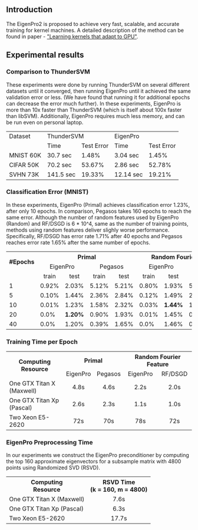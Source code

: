 ## Introduction
The EigenPro2 is proposed to achieve very fast, scalable, and accurate training for kernel machines.
A detailed description of the method can be found in paper -
["Learning kernels that adapt to GPU"](https://arxiv.org/abs/1806.06144).


## Experimental results

### Comparison to ThunderSVM
These experiments were done by running ThunderSVM on several different datasets until it converged, then running EigenPro until it achieved the same validation error or less. (We have found that running it for additional epochs can decrease the error much further). In these experiments, EigenPro is more than 10x faster than ThunderSVM (which is itself about 100x faster than libSVM). Additionally, EigenPro requires much less memory, and can be run even on personal laptop.

<table>
  <tr>
    <td>Dataset</td>
    <td colspan="2">ThunderSVM</td>
    <td colspan="2">EigenPro</td>
  </tr>
  <tr>
    <td></td>
    <td>Time</td>
    <td>Test Error</td>
    <td>Time</td>
    <td>Test Error</td>
  </tr>
  <tr>
    <td>MNIST 60K</td>
    <td>30.7 sec</td>
    <td>1.48%</td>
    <td>3.04 sec</td>
    <td>1.45%</td>
  </tr>
  <tr>
    <td>CIFAR 50K</td>
    <td>70.2 sec</td>
    <td>53.67%</td>
    <td>2.86 sec</td>
    <td>52.78%</td>
  </tr>
  <tr>
    <td>SVHN 73K</td>
    <td>141.5 sec</td>
    <td>19.33%</td>
    <td>12.14 sec</td>
    <td>19.21%</td>
  </tr>
</table>

### Classification Error (MNIST)
In these experiments, EigenPro (Primal) achieves classification error 1.23%, after only 10 epochs. In comparison, Pegasos takes 160 epochs to reach the same error. Although the number of random features used by EigenPro (Random) and RF/DSGD is 6 * 10^4, same as the number of training points, methods using random features deliver slighly worse performance. Specifically, RF/DSGD has error rate 1.71% after 40 epochs and Pegasos reaches error rate 1.65% after the same number of epochs.

<table>
  <tr>
    <th rowspan="2">#Epochs</th>
    <th colspan="4">Primal</th>
    <th colspan="4">Random Fourier Feature</th>
  </tr>
  <tr>
    <td align="center" colspan="2">EigenPro</td>
    <td align="center" colspan="2">Pegasos</td>
    <td align="center" colspan="2">EigenPro</td>
    <td align="center" colspan="2">RF/DSGD</td>
  </tr>
  <tr>
    <td></td>
    <td align="center">train</td>
    <td align="center">test</td>
    <td align="center">train</td>
    <td align="center">test</td>
    <td align="center">train</td>
    <td align="center">test</td>
    <td align="center">train</td>
    <td align="center">test</td>
  </tr>
  <tr>
    <td>1</td>
    <td>0.92%</td>
    <td>2.03%</td>
    <td>5.12%</td>
    <td>5.21%</td>
    <td>0.80%</td>
    <td>1.93%</td>
    <td>5.21%</td>
    <td>5.33%</td>
  </tr>
  <tr>
    <td>5</td>
    <td>0.10%</td>
    <td>1.44%</td>
    <td>2.36%</td>
    <td>2.84%</td>
    <td>0.12%</td>
    <td>1.49%</td>
    <td>2.48%</td>
    <td>2.98%</td>
  </tr>
  <tr>
    <td>10</td>
    <td>0.01%</td>
    <td>1.23%</td>
    <td>1.58%</td>
    <td>2.32%</td>
    <td>0.03%</td>
    <td><b>1.44%</b></td>
    <td>1.66%</td>
    <td>2.37%</td>
  </tr>
  <tr>
    <td>20</td>
    <td>0.0%</td>
    <td><b>1.20%</b></td>
    <td>0.90%</td>
    <td>1.93%</td>
    <td>0.01%</td>
    <td>1.45%</td>
    <td>0.98%</td>
    <td>2.03%</td>
  </tr>
  <tr>
    <td>40</td>
    <td>0.0%</td>
    <td>1.20%</td>
    <td>0.39%</td>
    <td>1.65%</td>
    <td>0.0%</td>
    <td>1.46%</td>
    <td>0.49%</td>
    <td>1.71%</td>
  </tr>
</table>


### Training Time per Epoch

<table>
  <tr>
    <th rowspan="2">Computing<br>Resource</th>
    <th colspan="2">Primal</th>
    <th colspan="2">Random Fourier Feature</th>
  </tr>
  <tr>
    <td align="center">EigenPro</td>
    <td align="center">Pegasos</td>
    <td align="center">EigenPro</td>
    <td align="center">RF/DSGD</td>
  </tr>
  <tr>
    <td>One GTX Titan X (Maxwell)</td>
    <td align="center">4.8s</td>
    <td align="center">4.6s</td>
    <td align="center">2.2s</td>
    <td align="center">2.0s</td>
  </tr>
  <tr>
    <td>One GTX Titan Xp (Pascal)</td>
    <td align="center">2.6s</td>
    <td align="center">2.3s</td>
    <td align="center">1.1s</td>
    <td align="center">1.0s</td>
  </tr>
  <tr>
    <td>Two Xeon E5-2620</td>
    <td align="center">72s</td>
    <td align="center">70s</td>
    <td align="center">78s</td>
    <td align="center">72s</td>
  </tr>
</table>

### EigenPro Preprocessing Time
In our experiments we construct the EigenPro preconditioner by computing the top 160 approximate eigenvectors for a subsample matrix with 4800 points using Randomized SVD (RSVD).

<table>
  <tr>
    <th>Computing<br>Resource</th>
    <th>RSVD Time<br>(k = 160, m = 4800)</th>
  </tr>
  <tr>
    <td>One GTX Titan X (Maxwell)</td>
    <td align="center">7.6s</td>
  </tr>
  <tr>
    <td>One GTX Titan Xp (Pascal)</td>
    <td align="center">6.3s</td>
  </tr>
  <tr>
    <td>Two Xeon E5-2620</td>
    <td align="center">17.7s</td>
  </tr>
</table>
